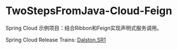 # TwoStepsFromJava-Cloud-Feign

Spring Cloud 示例项目：结合Ribbon和Feign实现声明式服务调用。


Spring Cloud Release Trains: [Dalston.SR1](http://projects.spring.io/spring-cloud/) 